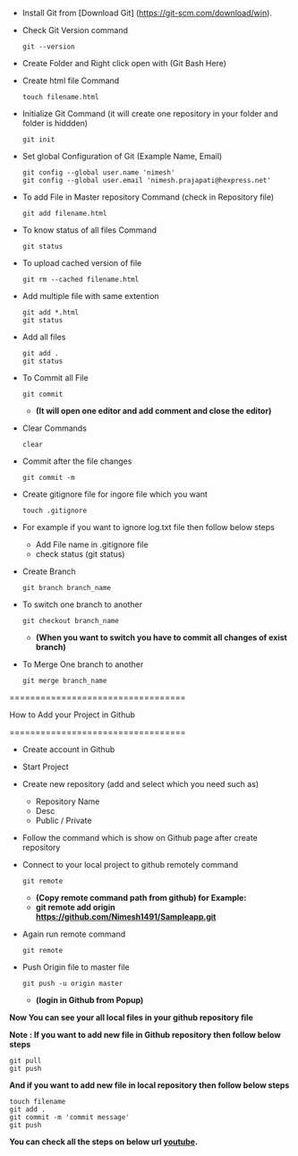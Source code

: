 -	Install Git from [Download Git] (https://git-scm.com/download/win).

-	Check Git Version command
	```
	git --version
	```
-	Create Folder and Right click open with (Git Bash Here)

-	Create html file Command
	```
	touch filename.html
	```

-	Initialize Git Command (it will create one repository in your folder and folder is hiddden)
	```
	git init
	```

-	Set global Configuration of Git (Example Name, Email)
	```
	git config --global user.name 'nimesh'
	git config --global user.email 'nimesh.prajapati@hexpress.net'
	```

-	To add File in Master repository Command (check in Repository file)
	```
	git add filename.html
	```

-	To know status of all files Command
	```
	git status
	```

-	To upload cached version of file
	```
	git rm --cached filename.html
	```

-	Add multiple file with same extention
	```
	git add *.html
	git status
	```
	
-	Add all files
	```
	git add .
	git status
	```

-	To Commit all File
	```
	git commit
	```
	-	**(It will open one editor and add comment and close the editor)**
	
-	Clear Commands
	```
	clear
	```

-	Commit after the file changes
	```
	git commit -m
	```
	
-	Create gitignore file for ingore file which you want
	```
	touch .gitignore
	```
	
-	For example if you want to ignore log.txt file then follow below steps
	-	Add File name in .gitignore file
	-	check status (git status)

-	Create Branch
	```
	git branch branch_name
	```
	
-	To switch one branch to another
	```
	git checkout branch_name
	```
	-	**(When you want to switch you have to commit all changes of exist branch)**

-	To Merge One branch to another
	```
	git merge branch_name
	```


==================================

How to Add your Project in Github

==================================

-	Create account in Github
-	Start Project
-	Create new repository (add and select which you need such as)
	-	Repository Name
	-	Desc
	-	Public / Private
-	Follow the command which is show on Github page after create repository

-	Connect to your local project to github remotely command
	```
	git remote
	```
	-	**(Copy remote command path from github) for Example:**
	-	**git remote add origin https://github.com/Nimesh1491/Sampleapp.git**
	
-	Again run remote command
	```
	git remote
	```
	
-	Push Origin file to master file
	```
	git push -u origin master
	```
	-	**(login in Github from Popup)**

**Now You can see your all local files in your github repository file**

**Note :  If you want to add new file in Github repository then follow below steps**
```
git pull
git push
```

**And if you want to add new file in local repository then follow below steps**
```
touch filename
git add .
git commit -m 'commit message'
git push
```

**You can check all the steps on below url [youtube](https://www.youtube.com/watch?v=SWYqp7iY_Tc).**